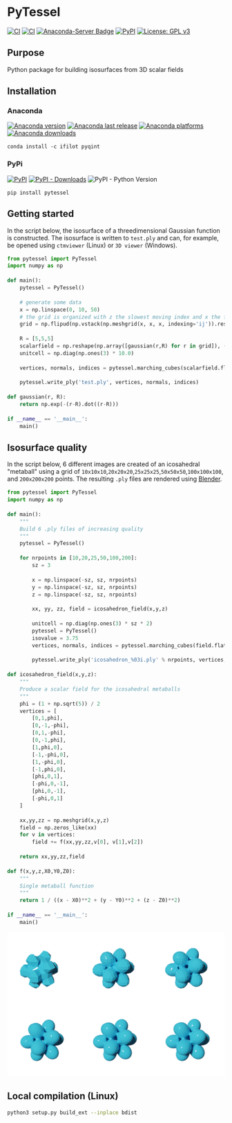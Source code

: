 # PyTessel

[![CI](https://github.com/ifilot/pytessel/actions/workflows/build_conda.yml/badge.svg)](https://github.com/ifilot/pytessel/actions/workflows/build_Conda.yml)
[![CI](https://github.com/ifilot/pytessel/actions/workflows/build_wheels.yml/badge.svg)](https://github.com/ifilot/pytessel/actions/workflows/build_wheels.yml)
[![Anaconda-Server Badge](https://anaconda.org/ifilot/pytessel/badges/version.svg)](https://anaconda.org/ifilot/pytessel)
[![PyPI](https://img.shields.io/pypi/v/pytessel?color=green)](https://pypi.org/project/pytessel/)
[![License: GPL v3](https://img.shields.io/badge/License-GPLv3-blue.svg)](https://www.gnu.org/licenses/gpl-3.0)

## Purpose

Python package for building isosurfaces from 3D scalar fields

## Installation

### Anaconda

[![Anaconda version](https://anaconda.org/ifilot/pytessel/badges/version.svg)](https://anaconda.org/ifilot/pytessel)
[![Anaconda last release](https://anaconda.org/ifilot/pytessel/badges/latest_release_date.svg)](https://anaconda.org/ifilot/pytessel)
[![Anaconda platforms](https://anaconda.org/ifilot/pytessel/badges/platforms.svg)](https://anaconda.org/ifilot/pytessel)
[![Anaconda downloads](https://anaconda.org/ifilot/pytessel/badges/downloads.svg)](https://anaconda.org/ifilot/pytessel)


```
conda install -c ifilot pyqint
```

### PyPi

[![PyPI](https://img.shields.io/pypi/v/pytessel?color=green)](https://pypi.org/project/pytessel/)
[![PyPI - Downloads](https://img.shields.io/pypi/dm/pypi)](https://pypi.org/project/pytessel/)
![PyPI - Python Version](https://img.shields.io/pypi/pyversions/pytessel)

```
pip install pytessel
```

## Getting started

In the script below, the isosurface of a threedimensional Gaussian function is
constructed. The isosurface is written to `test.ply` and can, for example,
be opened using `ctmviewer` (Linux) or `3D viewer` (Windows).

```python
from pytessel import PyTessel
import numpy as np

def main():
    pytessel = PyTessel()

    # generate some data
    x = np.linspace(0, 10, 50)
    # the grid is organized with z the slowest moving index and x the fastest moving index
    grid = np.flipud(np.vstack(np.meshgrid(x, x, x, indexing='ij')).reshape(3,-1)).T

    R = [5,5,5]
    scalarfield = np.reshape(np.array([gaussian(r,R) for r in grid]), (len(x),len(x),len(x)))
    unitcell = np.diag(np.ones(3) * 10.0)

    vertices, normals, indices = pytessel.marching_cubes(scalarfield.flatten(), scalarfield.shape, unitcell.flatten(), 0.1)

    pytessel.write_ply('test.ply', vertices, normals, indices)

def gaussian(r, R):
    return np.exp(-(r-R).dot((r-R)))

if __name__ == '__main__':
    main()
```

## Isosurface quality

In the script below, 6 different images are created of an icosahedral "metaball" using a grid
of `10x10x10`,`20x20x20`,`25x25x25`,`50x50x50`,`100x100x100`, and `200x200x200` points. The
resulting `.ply` files are rendered using [Blender](https://www.blender.org/).

```python
from pytessel import PyTessel
import numpy as np

def main():
    """
    Build 6 .ply files of increasing quality
    """
    pytessel = PyTessel()

    for nrpoints in [10,20,25,50,100,200]:
        sz = 3

        x = np.linspace(-sz, sz, nrpoints)
        y = np.linspace(-sz, sz, nrpoints)
        z = np.linspace(-sz, sz, nrpoints)

        xx, yy, zz, field = icosahedron_field(x,y,z)

        unitcell = np.diag(np.ones(3) * sz * 2)
        pytessel = PyTessel()
        isovalue = 3.75
        vertices, normals, indices = pytessel.marching_cubes(field.flatten(), field.shape, unitcell.flatten(), isovalue)

        pytessel.write_ply('icosahedron_%03i.ply' % nrpoints, vertices, normals, indices)

def icosahedron_field(x,y,z):
    """
    Produce a scalar field for the icosahedral metaballs
    """
    phi = (1 + np.sqrt(5)) / 2
    vertices = [
        [0,1,phi],
        [0,-1,-phi],
        [0,1,-phi],
        [0,-1,phi],
        [1,phi,0],
        [-1,-phi,0],
        [1,-phi,0],
        [-1,phi,0],
        [phi,0,1],
        [-phi,0,-1],
        [phi,0,-1],
        [-phi,0,1]
    ]

    xx,yy,zz = np.meshgrid(x,y,z)
    field = np.zeros_like(xx)
    for v in vertices:
        field += f(xx,yy,zz,v[0], v[1],v[2])

    return xx,yy,zz,field

def f(x,y,z,X0,Y0,Z0):
    """
    Single metaball function
    """
    return 1 / ((x - X0)**2 + (y - Y0)**2 + (z - Z0)**2)

if __name__ == '__main__':
    main()
```

![Icosahedral metaballs](https://raw.githubusercontent.com/ifilot/pytessel/master/img/metaballs_3x2.png)

## Local compilation (Linux)

```bash
python3 setup.py build_ext --inplace bdist
```
